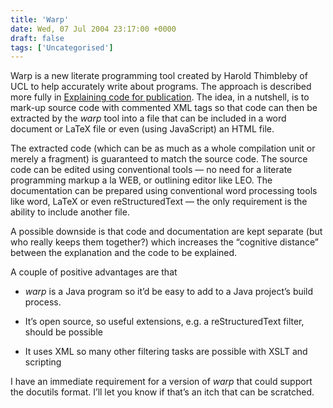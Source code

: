 ```yaml
---
title: 'Warp'
date: Wed, 07 Jul 2004 23:17:00 +0000
draft: false
tags: ['Uncategorised']
---
```


Warp is a new literate programming tool created by Harold Thimbleby of UCL to help accurately write about programs. The approach is described more fully in [Explaining code for publication](http://www.uclic.ucl.ac.uk/usr/harold/warp/#warp). The idea, in a nutshell, is to mark-up source code with commented XML tags so that code can then be extracted by the _warp_ tool into a file that can be included in a word document or LaTeX file or even (using JavaScript) an HTML file.

The extracted code (which can be as much as a whole compilation unit or merely a fragment) is guaranteed to match the source code. The source code can be edited using conventional tools — no need for a literate programming markup a la WEB, or outlining editor like LEO. The documentation can be prepared using conventional word processing tools like word, LaTeX or even reStructuredText — the only requirement is the ability to include another file.

A possible downside is that code and documentation are kept separate (but who really keeps them together?) which increases the “cognitive distance” between the explanation and the code to be explained.

A couple of positive advantages are that

*   _warp_ is a Java program so it’d be easy to add to a Java project’s build process.
    
*   It’s open source, so useful extensions, e.g. a reStructuredText filter, should be possible
    
*   It uses XML so many other filtering tasks are possible with XSLT and scripting
    

I have an immediate requirement for a version of _warp_ that could support the docutils format. I’ll let you know if that’s an itch that can be scratched.